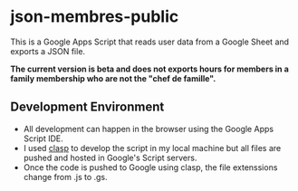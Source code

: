 # json-membres-public

This is a Google Apps Script that reads user data from a Google Sheet and exports a JSON file.

**The current version is beta and does not exports hours for members in a family membership who are not the "chef de famille".**

## Development Environment

- All development can happen in the browser using the Google Apps Script IDE.
- I used [clasp](https://developers.google.com/apps-script/guides/clasp) to develop the script in my local machine but all files are pushed and hosted in Google's Script servers.
- Once the code is pushed to Google using clasp, the file extenssions change from .js to .gs.
